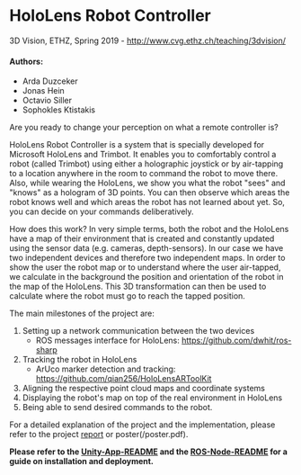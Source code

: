 # HoloLens Robot Controller 
3D Vision, ETHZ, Spring 2019 - http://www.cvg.ethz.ch/teaching/3dvision/

#### Authors: 
* Arda Duzceker
* Jonas Hein
* Octavio Siller
* Sophokles Ktistakis

Are you ready to change your perception on what a remote controller is?

HoloLens Robot Controller is a system that is specially developed for Microsoft HoloLens and Trimbot. It enables you to comfortably control a robot (called Trimbot) using either a holographic joystick or by air-tapping to a location anywhere in the room to command the robot to move there. Also, while wearing the HoloLens, we show you what the robot "sees" and "knows" as a hologram of 3D points. You can then observe which areas the robot knows well and which areas the robot has not learned about yet. So, you can decide on your commands deliberatively.

How does this work? In very simple terms, both the robot and the HoloLens have a map of their environment that is created and constantly updated using the sensor data (e.g. cameras, depth-sensors). In our case we have two independent devices and therefore two independent maps. In order to show the user the robot map or to understand where the user air-tapped, we calculate in the background the position and orientation of the robot in the map of the HoloLens. This 3D transformation can then be used to calculate where the robot must go to reach the tapped position.

The main milestones of the project are:
1. Setting up a network communication between the two devices
   * ROS messages interface for HoloLens: https://github.com/dwhit/ros-sharp
2. Tracking the robot in HoloLens
   * ArUco marker detection and tracking: https://github.com/qian256/HoloLensARToolKit
3. Aligning the respective point cloud maps and coordinate systems
4. Displaying the robot's map on top of the real environment in HoloLens
5. Being able to send desired commands to the robot.

For a detailed explanation of the project and the implementation, please refer to the project [report](/report.pdf) or poster(/poster.pdf).

**Please refer to the [Unity-App-README](unity_app/README.md) and the [ROS-Node-README](ros_node/README.md) for a guide on installation and deployment.**
